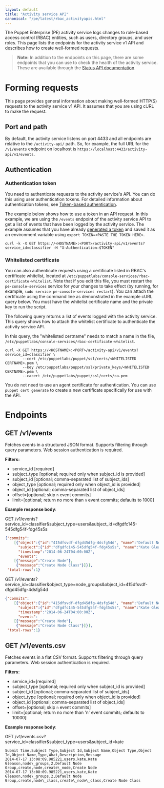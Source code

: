 ```yaml
---
layout: default
title: "Activity service API"
canonical: "/pe/latest/rbac_activityapis.html"
---
```


The Puppet Enterprise (PE) activity service logs changes to role-based access control (RBAC) entities, such as users, directory groups, and user roles. This page lists the endpoints for the activity service v1 API and describes how to create well-formed requests.

> **Note:** In addition to the endpoints on this page, there are some endpoints that you can use to check the health of the activity service. These are available through the [Status API documentation](./status_api.html#the-status-api).

# Forming requests

This page provides general information about making well-formed HTTP(S) requests to the activity service v1 API. It assumes that you are using cURL to make the request.

## Port and path

By default, the activity service listens on port 4433 and all endpoints are relative to the `/activity-api/` path. So, for example, the full URL for the `/v1/events` endpoint on localhost is `https://localhost:4433/activity-api/v1/events`.

## Authentication

### Authentication token

You need to authenticate requests to the activity service's API. You can do this using user authentication tokens. For detailed information about authentication tokens, see [Token-based authentication](./rbac_token_auth.html).

The example below shows how to use a token in an API request. In this example, we are using the `/events` endpoint of the activity service API to get a list of events that have been logged by the activity service. The example assumes that you have already [generated a token](./rbac_token_auth.html#generating-a-token) and saved it as an environment variable using `export TOKEN=<PASTE THE TOKEN HERE>`.

    curl -k -X GET https://<HOSTNAME>:<PORT>/activity-api/v1/events?service_id=classifier -H "X-Authentication:$TOKEN"

### Whitelisted certificate

You can also authenticate requests using a certificate listed in RBAC's certificate whitelist, located at `/etc/puppetlabs/console-services/rbac-certificate-whitelist`. Note that if you edit this file, you must restart the `pe-console-services` service for your changes to take effect (by running, for example, `sudo service pe-console-services restart`). You can attach the certificate using the command line as demonstrated in the example cURL query below. You must have the whitelist certificate name and the private key to run the script.

The following query returns a list of events logged with the activity service. This query shows how to attach the whitelist certificate to authenticate the activity service API.

In this query, the "whitelisted certname" needs to match a name in the file, `/etc/puppetlabs/console-services/rbac-certificate-whitelist`.

```
curl -X GET https://<HOSTNAME>:<PORT>/activity-api/v1/events?service_id=classifier \
		--cert /etc/puppetlabs/puppet/ssl/certs/<WHITELISTED CERTNAME>.pem \
		--key /etc/puppetlabs/puppet/ssl/private_keys/<WHITELISTED CERTNAME>.pem \
		--cacert /etc/puppetlabs/puppet/ssl/certs/ca.pem
```

You do not need to use an agent certificate for authentication. You can use `puppet cert generate` to create a new certificate specifically for use with the API.

# Endpoints

## GET /v1/events

Fetches events in a structured JSON format. Supports filtering through query parameters. Web session authentication is required.

**Filters:**

* service_id [required]
* subject\_type [optional; required only when subject\_id is provided]
* subject\_id [optional; comma-separated list of subject\_ids]
* object\_type [optional; required only when object\_id is provided]
* object\_id [optional; comma-separated list of object\_ids]
* offset=[optional; skip `n` event commits]
* limit=[optional; return no more than `n` event commits; defaults to 1000]

**Example response body:**

GET /v1/events?service\_id=classifier&subject\_type=users&subject_id=dfgdfc145-545dfg54f-fdg45s5s

``` json
{"commits":
    [{"object":{"id":"415dfsvdf-dfgd45dfg-4dsfg54d", "name":"Default Node Group"},
      "subject":{"id":"dfgdfc145-545dfg54f-fdg45s5s", "name":"Kate Gleason"},
      "timestamp":"2014-06-24T04:00:00Z",
      "events":
    [{"message":"Create Node"},
     {"message":"Create Node Class"}]}],
 "total-rows":1}
```

GET /v1/events?service_id=classifier&object_type=node_groups&object_id=415dfsvdf-dfgd45dfg-4dsfg54d

``` json
{"commits":
    [{"object":{"id":"415dfsvdf-dfgd45dfg-4dsfg54d", "name":"Default Node Group"},
      "subject":{"id":"dfgdfc145-545dfg54f-fdg45s5s", "name":"Kate Gleason"},
      "timestamp":"2014-06-24T04:00:00Z",
      "events":
    [{"message":"Create Node"},
     {"message":"Create Node Class"}]}],
 "total-rows":1}
```

## GET /v1/events.csv

Fetches events in a flat CSV format. Supports filtering through query parameters. Web session authentication is required.

**Filters:**

* service\_id=[required]
* subject\_type [optional; required only when subject_id is provided]
* subject\_id [optional; comma-separated list of subject_ids]
* object\_type [optional; required only when object_id is provided]
* object\_id [optional; comma-separated list of object_ids]
* offset=[optional; skip `n` event commits]
* limit=[optional; return no more than 'n' event commits; defaults to 10000]

**Example response body:**

GET /v1/events.csv?service_id=classifier&subject_type=users&subject_id=kate

```
Submit Time,Subject Type,Subject Id,Subject Name,Object Type,Object Id,Object Name,Type,What,Description,Message
2014-07-17 13:08:09.985221,users,kate,Kate Gleason,node\_groups,2,Default Node Group,create,node,create\_node,Create Node
2014-07-17 13:08:09.985221,users,kate,Kate Gleason,node\_groups,2,Default Node Group,create,node\_class,create\_node\_class,Create Node Class
```
